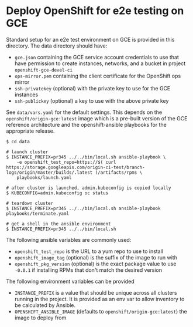 # Deploy OpenShift for e2e testing on GCE

Standard setup for an e2e test environment on GCE is provided in this directory. The data directory
should have:

* `gce.json` containing the GCE service account credentials to use that have permission to create instances, networks, and a bucket in project `openshift-gce-devel-ci`
* `ops-mirror.pem` containing the client certificate for the OpenShift ops mirror
* `ssh-privatekey` (optional) with the private key to use for the GCE instances
* `ssh-publickey` (optional) a key to use with the above private key

See `data/vars.yaml` for the default settings.  This depends on the `openshift/origin-gce:latest` image
which is a pre-built version of the GCE reference architecture and the openshift-ansible playbooks for the
appropriate release.

```
$ cd data

# launch cluster
$ INSTANCE_PREFIX=pr345 ../../bin/local.sh ansible-playbook \
    -e openshift_test_repo=https://$( curl https://storage.googleapis.com/origin-ci-test/branch-logs/origin/master/builds/.latest )/artifacts/rpms \
    playbooks/launch.yaml

# after cluster is launched, admin.kubeconfig is copied locally
$ KUBECONFIG=admin.kubeconfig oc status

# teardown cluster
$ INSTANCE_PREFIX=pr345 ../../bin/local.sh ansible-playbook playbooks/terminate.yaml

# get a shell in the ansible environment
$ INSTANCE_PREFIX=pr345 ../../bin/local.sh
```

The following ansible variables are commonly used:

* `openshift_test_repo` is the URL to a yum repo to use to install
* `openshift_image_tag` (optional) is the suffix of the image to run with
* `openshift_pkg_version` (optional) is the exact package value to use `-0.0.1` if installing RPMs that don't match the desired version

The following environment variables can be provided

* `INSTANCE_PREFIX` is a value that should be unique across all clusters running in the project. It is provided as an env var to allow inventory to be calculated by Ansible.
* `OPENSHIFT_ANSIBLE_IMAGE` (defaults to `openshift/origin-gce:latest`) the image to deploy from


